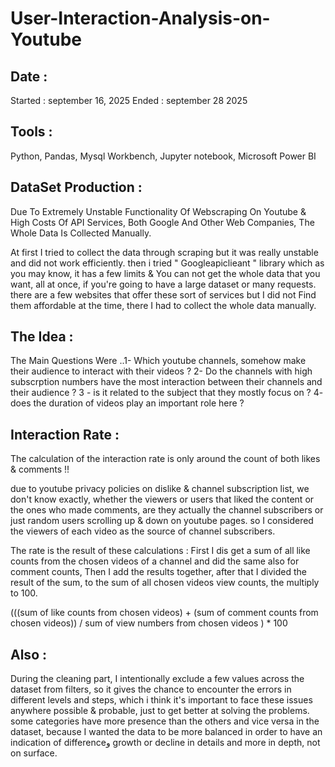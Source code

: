 # User-Interaction-Analysis-on-Youtube


## Date : 



Started : september 16, 2025
Ended : september 28 2025



## Tools :

Python,
Pandas,
Mysql Workbench,
Jupyter notebook,
Microsoft Power BI



## DataSet Production :

Due To Extremely Unstable Functionality Of Webscraping On Youtube & High Costs Of API Services, Both Google And Other Web Companies, The Whole Data Is Collected Manually.

At first I tried to collect the data through scraping but it was really unstable and did not work efficiently. then i tried " Googleapiclieant " library which as you may know, it has a few limits &
You can not get the whole data that you want, all at once, if you're going to have a large dataset or many requests. there are a few websites that offer these sort of services but I did not 
Find them affordable at the time, there I had to collect the whole data manually.



## The Idea :

The Main Questions Were
..1- Which youtube channels, somehow make their audience to interact with their videos ?
2- Do the channels with high subscrption numbers have the most interaction between their channels and their audience ?
3 - is it related to the subject that they mostly focus on ?
4- does the duration of videos play an important role here ?



## Interaction Rate :

The calculation of the interaction rate is only around the count of both likes & comments !!

due to youtube privacy policies on dislike & channel subscription list,
we don't know exactly, whether the viewers or users that liked the content or the ones who made comments,
are they actually the channel subscribers or just random users scrolling up & down on youtube pages.
so I considered the viewers of each video as the source of channel subscribers.

The rate is the result of these calculations : 
First I dis get a sum of all like counts from the chosen videos of a channel and did the same also for comment counts,
Then I add the results together, after that I divided the result of the sum, to the sum of all chosen videos view counts, the multiply to 100.

(((sum of like counts from chosen videos) + (sum of comment counts from chosen videos))  /  sum of view numbers from chosen videos ) * 100



## Also :
During the cleaning part, I intentionally exclude a few values across the dataset from filters, so it gives the chance to encounter the errors in different levels and steps, which i think it's important to face these issues anywhere possible & probable, just to get better at solving the problems.
some categories have more presence than the others and vice versa in the dataset, because I wanted the data to be more balanced in order to have an indication of differenceو growth or decline
in details and more in depth, not on surface.
